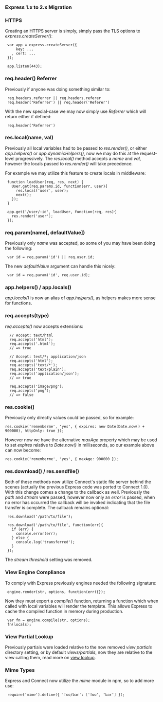 
### Express 1.x to 2.x Migration

### HTTPS

 Creating an HTTPS server is simply, simply pass the TLS options to _express.createServer()_:
 
     var app = express.createServer({
         key: ...
       , cert: ...
     });

     app.listen(443);

### req.header() Referrer

 Previously if anyone was doing something similar to:
 
     req.headers.referrer || req.headers.referer
     req.header('Referrer') || req.header('Referer')

 With the new special-case we may now simply use _Referrer_ which will return either if defined:
 
     req.header('Referrer')

### res.local(name, val)

 Previously all local variables had to be passed to _res.render()_, or either _app.helpers()_ or _app.dynamicHelpers()_, now we may do this at the request-level progressively. The _res.local()_ method accepts a _name_ and _val_, however the locals passed to _res.render()_ will take precedence.

 For example we may utilize this feature to create locals in middleware:

     function loadUser(req, res, next) {
       User.get(req.params.id, function(err, user){
         res.local('user', user);
         next();
       });
     }

     app.get('/user/:id', loadUser, function(req, res){
       res.render('user');
     });

### req.param(name[, defaultValue])

 Previously only _name_ was accepted, so some of you may have been doing the following:
 
     var id = req.param('id') || req.user.id;

 The new _defaultValue_ argument can handle this nicely:
 
     var id = req.param('id', req.user.id);

### app.helpers() / app.locals()

  _app.locals()_ is now an alias of _app.helpers()_, as helpers makes more sense for functions.

### req.accepts(type)

  _req.accepts()_ now accepts extensions:
  
  
      // Accept: text/html
      req.accepts('html');
      req.accepts('.html');
      // => true
      
      // Accept: text/*; application/json
      req.accepts('html');
      req.accepts('text/*');
      req.accepts('text/plain');
      req.accepts('application/json');
      // => true
      
      req.accepts('image/png');
      req.accepts('png');
      // => false

### res.cookie()

 Previously only directly values could be passed, so for example:

    res.cookie('rememberme', 'yes', { expires: new Date(Date.now() + 900000), httpOnly: true });

However now we have the alternative _maxAge_ property which may be used to set _expires_ relative to _Date.now()_ in milliseconds, so our example above can now become:

    res.cookie('rememberme', 'yes', { maxAge: 900000 });

### res.download() / res.sendfile()

 Both of these methods now utilize Connect's static file server behind the scenes (actually the previous Express code was ported to Connect 1.0). With this change comes a change to the callback as well. Previously the _path_ and _stream_ were passed, however now only an _error_ is passed, when no error has occurred the callback will be invoked indicating that the file transfer is complete. The callback remains optional:
 
     res.download('/path/to/file');

     res.download('/path/to/file', function(err){
       if (err) {
         console.error(err);
       } else {
         console.log('transferred');
       }
     });

 The _stream threshold_ setting was removed.

### View Engine Compliance

 To comply with Express previously engines needed the following signature:
 
     engine.render(str, options, function(err){});

 Now they must export a _compile()_ function, returning a function which when called with local variables will render the template. This allows Express to cache the compiled function in memory during production.
 
     var fn = engine.compile(str, options);
     fn(locals);

### View Partial Lookup

 Previously partials were loaded relative to the now removed _view partials_ directory setting, or by default _views/partials_, now they are relative to the view calling them, read more on [view lookup](guide.html#View-Lookup).

### Mime Types

 Express and Connect now utilize the _mime_ module in npm, so to add more use:
 
     require('mime').define({ 'foo/bar': ['foo', 'bar'] });
